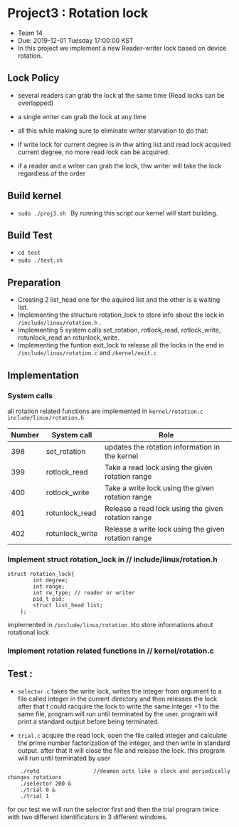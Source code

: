 # Project3 : Rotation lock

- Team 14
- Due: 2019-12-01 Tuesday 17:00:00 KST
- In this project we implement a new Reader-writer lock based on device rotation.
 
## Lock Policy

- several readers can grab the lock at the same time (Read locks can be overlapped)
- a single writer can grab the lock at any time 

- all this while making sure to eliminate writer starvation
to do that:
- if write lock for current degree is in thw aiting list and read lock acquired current degree, no more read lock can be acquired.
- if a reader and a writer can grab the lock, thw writer will take the lock regardless of the order

## Build kernel

- ```sudo ./proj3.sh ```
By running this script our kernel will start building.

## Build Test

- ```cd test```
- ```sudo ./test.sh```

## Preparation

- Creating 2 list_head one for the aquired list and the other is a waiting list.
- Implementing the structure rotation_lock to store info about the lock in ```/include/linux/rotation.h``` .
- Implementing 5 system calls  set_rotation, rotlock_read, rotlock_write, rotunlock_read an rotunlock_write.
- Implementing the funtion exit_lock to release all the locks in the end in ```/include/linux/rotation.c``` and  ```/kernel/exit.c``` 


## Implementation

###  System calls

all rotation related functions are implemented in 
```kernel/rotation.c```  
```include/linux/rotation.h```

| Number  | System call | Role |
| ------------- | ------------- | --------------------------------------------------------- |
| 398  | set_rotation  | updates the rotation information in the kernel |
| 399  | rotlock_read  | Take a read lock using the given rotation range  |
| 400  | rotlock_write  | Take a write lock using the given rotation range  |
| 401  | rotunlock_read  | Release a read lock using the given rotation range  |
| 402  | rotunlock_write  | Release a write lock using the given rotation range  |


###  Implement struct rotation_lock in  // include/linux/rotation.h

```
struct rotation_lock{
        int degree;
        int range;
        int rw_type; // reader or writer
        pid_t pid;
        struct list_head list;
    };
```
implemented in ```/include/linux/rotation.h```to store informations about rotational lock

###  Implement rotation related functions in  // kernel/rotation.c

## Test :

- ```selector.c``` takes the write lock, writes the integer from argument to a file called integer in the current directory and then releases the lock
after that t could racquire the lock to write the same integer +1 to the same file, program will run until terminated by the user. program will print a standard output before being terminated.

- ```trial.c``` acquire the read lock, open the file called integer and calculate the prime number factorization of the integer, and then write in standard output. after that it will close the file and release the lock. this program will run until terminated by user

``` 
    ./rotd                 //deamon acts like a clock and periodically changes rotations
    ./selector 200 & 
    ./trial 0 & 
    ./trial 1
```
for our test we will run the selector first and then the trial program twice with two different identificators in 3 different windows.
